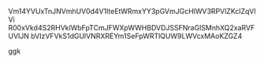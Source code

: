 Vm14YVUxTnJNVmhUV0d4V1lteEtWRmxYY3pGVmJGcHlWV3RPVlZKclZqVlVi
R00xVkd4S2RHVklWbFpTCmJFWXpWWHBDVDJSSFNraGlSMnhXQ2xaRVFUVlJN
bVIzVFVkS1dGUlVNRXREYm1SeFpWRTlQUW9LWVcxMAoKZGZ4

ggk